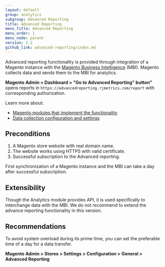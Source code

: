 ```yaml
---
layout: default
group: analytics
subgroup: Advanced Reporting
title: Advanced Reporting
menu_title: Advanced Reporting
menu_order: 1
menu_node: parent
version: 2.2
github_link: advanced-reporting/index.md
---
```


Advanced reporting functionality is provided through integration of a Magento instance with the [Magento Business Intelligence] (MBI).
 Magento collects data and sends them to the MBI for analytics.
 
 **Magento Admin > Dashboard > "Go to Advanced Reporting" button"** opens reports in  `https://advancedreporting.rjmetrics.com/report` with corresponding authorization.
 
Learn more about:

- [Magento modules that implement the functionality][modules]
- [Data collection configuration and settings][collection]

## Preconditions

1. A Magento store website with real domain name.
2. The website works using HTTPS with valid certificate.
3. Successful subscription to the Advanced reporting.

<div class="bs-callout bs-callout-info" markdown="1">
First synchronization of a Magento instance and the MBI can take a day after successful subscription.
</div>

## Extensibility

Though the Analytics module provides API, it is used specifically to interchange data with the MBI. We do not recommend to extend the advance reporting functionality in this version.

## Recommendations

To avoid system overload during its prime time, you can set the preferable time of a day for a data transfer.

**Magento Admin > Stores > Settings > Configuration > General > Advanced Reporting**


<!-- LINK DEFINITIONS -->

[Magento Business Intelligence]: https://magento.com/products/business-intelligence
[modules]: ./modules
[collection]: ./data-collection